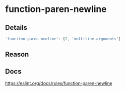 # function-paren-newline

## Details

```javascript
'function-paren-newline': [2, 'multiline-arguments']
```

## Reason



## Docs

<https://eslint.org/docs/rules/function-paren-newline>
